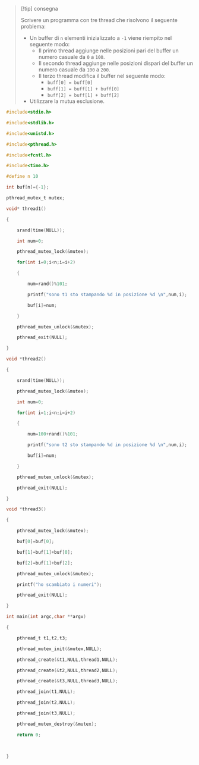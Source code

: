 >[!tip] consegna
>
>Scrivere un programma con tre thread che risolvono il seguente problema:
> 
> - Un buffer di `n` elementi inizializzato a `-1` viene riempito nel seguente modo:
>     - Il primo thread aggiunge nelle posizioni pari del buffer un numero casuale da `0` a `100`.
>     - Il secondo thread aggiunge nelle posizioni dispari del buffer un numero casuale da `100` a `200`.
>     - Il terzo thread modifica il buffer nel seguente modo:
>         - `buff[0] = buff[0]`
>         - `buff[1] = buff[1] + buff[0]`
>         - `buff[2] = buff[1] + buff[2]`
> - Utilizzare la mutua esclusione.

```c
#include<stdio.h>

#include<stdlib.h>

#include<unistd.h>

#include<pthread.h>

#include<fcntl.h>

#include<time.h>

#define n 10

int buf[n]={-1};

pthread_mutex_t mutex;

void* thread1()

{

    srand(time(NULL));

    int num=0;

    pthread_mutex_lock(&mutex);

    for(int i=0;i<n;i=i+2)

    {

        num=rand()%101;

        printf("sono t1 sto stampando %d in posizione %d \n",num,i);

        buf[i]=num;

    }

    pthread_mutex_unlock(&mutex);

    pthread_exit(NULL);

}

void *thread2()

{

    srand(time(NULL));

    pthread_mutex_lock(&mutex);

    int num=0;

    for(int i=1;i<n;i=i+2)

    {

        num=100+rand()%101;

        printf("sono t2 sto stampando %d in posizione %d \n",num,i);

        buf[i]=num;

    }

    pthread_mutex_unlock(&mutex);

    pthread_exit(NULL);

}

void *thread3()

{

    pthread_mutex_lock(&mutex);

    buf[0]=buf[0];

    buf[1]=buf[1]+buf[0];

    buf[2]=buf[1]+buf[2];

    pthread_mutex_unlock(&mutex);

    printf("ho scambiato i numeri");

    pthread_exit(NULL);

}

int main(int argc,char **argv)

{

    pthread_t t1,t2,t3;

    pthread_mutex_init(&mutex,NULL);

    pthread_create(&t1,NULL,thread1,NULL);

    pthread_create(&t2,NULL,thread2,NULL);

    pthread_create(&t3,NULL,thread3,NULL);

    pthread_join(t1,NULL);

    pthread_join(t2,NULL);

    pthread_join(t3,NULL);

    pthread_mutex_destroy(&mutex);

    return 0;

  

}
```